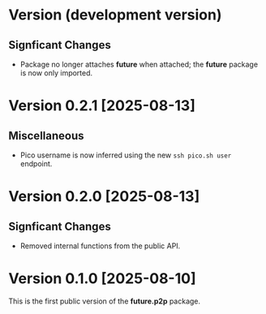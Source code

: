 # Version (development version)

## Signficant Changes

 * Package no longer attaches **future** when attached; the **future**
   package is now only imported.


# Version 0.2.1 [2025-08-13]

## Miscellaneous

 * Pico username is now inferred using the new `ssh pico.sh user`
   endpoint.


# Version 0.2.0 [2025-08-13]

## Signficant Changes

 * Removed internal functions from the public API.


# Version 0.1.0 [2025-08-10]

This is the first public version of the **future.p2p** package.

